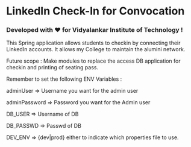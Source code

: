 # LinkedIn Check-In for Convocation
### Developed with :heart: for Vidyalankar Institute of Technology !
This Spring application allows students to checkin by connecting their LinkedIn accounts.
It allows my College to maintain the alumini network.


Future scope : Make modules to replace the access DB application for checkin and printing of seating pass.

Remember to set the following ENV Variables :

adminUser => Username you want for the admin user

adminPassword => Password you want for the Admin user

DB_USER => Username of DB

DB_PASSWD => Passwd of DB

DEV_ENV => {dev|prod} either to indicate which properties file to use.